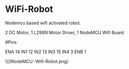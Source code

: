 # WiFi-Robot
Nodemcu based wifi activated robot.

2 DC Motor,
1 L298N Motor Driver,
1 NodeMCU Wifi Board

#Pins

ENA 14
IN1 12
IN2 13
IN3 15
IN4 3
ENB 1


![](NodeMCU -Wifi-Robot.png)
